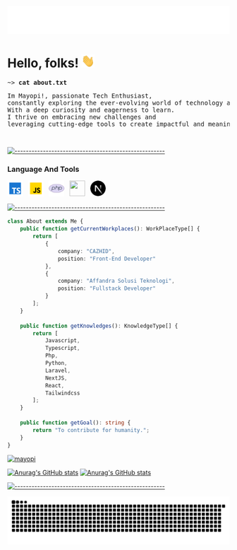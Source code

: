 <h1 align="center">
  <img src="https://raw.githubusercontent.com/mayopi/mayopi/master/name.svg" alt="Marton Lederer" />
</h1>

# Hello, folks! <img src="https://raw.githubusercontent.com/mayopi/mayopi/master/wave.gif" width="30px" height="30px" />

<pre>
~> <strong>cat about.txt</strong>
<p>Im Mayopi!, passionate Tech Enthusiast,<br>constantly exploring the ever-evolving world of technology and seeking innovative solutions.<br>With a deep curiosity and eagerness to learn.<br>I thrive on embracing new challenges and<br>leveraging cutting-edge tools to create impactful and meaningful experiences.</p>
</pre>

[![-----------------------------------------------------](https://raw.githubusercontent.com/andreasbm/readme/master/assets/lines/aqua.png)](https://github.com/BaseMax?tab=repositories)

### Language And Tools

<div style="display: flex; gap: 12px;">
    <a href="https://en.wikipedia.org/wiki/TypeScript" target="__blank">
        <img style="width: 35px; height: 35px" src="https://raw.githubusercontent.com/Mayopi/Mayopi/main/assets/language/typescript.svg" />
    </a>
    <a href="https://en.wikipedia.org/wiki/JavaScript" target="__blank">
        <img style="width: 35px; height: 35px" src="https://raw.githubusercontent.com/Mayopi/Mayopi/main/assets/language/javascript.svg" />
    </a>
    <a href="https://en.wikipedia.org/wiki/PHP" target="__blank">
        <img style="width: 35px; height: 35px" src="https://raw.githubusercontent.com/Mayopi/Mayopi/main/assets/language/php.svg" />
    </a>
    <a href="https://laravel.com/" target="__blank">
        <img style="width: 35px; height: 35px" src="https://laravel.com/img/logomark.min.svg" />
    </a>
    <a href="https://nextjs.org/" target="__blank">
        <img style="width: 35px; height: 35px" src="https://raw.githubusercontent.com/Mayopi/Mayopi/main/assets/language/nextjs.svg" />
    </a>
</div>

[![-----------------------------------------------------](https://raw.githubusercontent.com/andreasbm/readme/master/assets/lines/aqua.png)](https://github.com/BaseMax?tab=repositories)

```typescript
class About extends Me {
    public function getCurrentWorkplaces(): WorkPlaceType[] {
        return [
            {
                company: "CAZHID",
                position: "Front-End Developer"
            },
            {
                company: "Affandra Solusi Teknologi",
                position: "Fullstack Developer"
            }
        ];
    }

    public function getKnowledges(): KnowledgeType[] {
        return [
            Javascript,
            Typescript,
            Php,
            Python,
            Laravel,
            NextJS,
            React,
            Tailwindcss
        ];
    }

    public function getGoal(): string {
        return "To contribute for humanity.";
    }
}
```

<a href="https://github.com/mayopi?tab=repositories"><img src="https://github-profile-trophy.vercel.app/?username=mayopi&column=8&margin-w=15&margin-h=15" alt="mayopi"></a>

[![Anurag's GitHub stats](https://github-readme-stats.vercel.app/api?username=mayopi&show_icons=true&theme=onedark&show=reviews,discussions_started,discussions_answered,prs_merged,prs_merged_percentage&card_width=1000#gh-dark-mode-only)](https://github.com/anuraghazra/github-readme-stats#gh-dark-mode-only)
[![Anurag's GitHub stats](https://github-readme-stats.vercel.app/api?username=mayopi&show_icons=true&theme=buefy&show=reviews,discussions_started,discussions_answered,prs_merged,prs_merged_percentage&card_width=1000#gh-light-mode-only)](https://github.com/anuraghazra/github-readme-stats#gh-light-mode-only)

[![-----------------------------------------------------](https://raw.githubusercontent.com/andreasbm/readme/master/assets/lines/aqua.png)](https://github.com/BaseMax?tab=repositories)

<div>
  <img alt="snake eating my contributions" src="https://raw.githubusercontent.com/mayopi/mayopi/output/github-contribution-grid-snake-dark.svg" />
  <br/><br/><br/>
</div>
